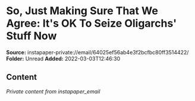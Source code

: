 # So, Just Making Sure That We Agree: It's OK To Seize Oligarchs' Stuff Now

**Source:** instapaper-private://email/64025ef56ab4e3f2bcfbc80ff3514422/
**Folder:** Unread
**Added:** 2022-03-03T12:46:30




## Content
*Private content from instapaper_email*
